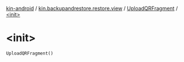 [kin-android](../../index.md) / [kin.backupandrestore.restore.view](../index.md) / [UploadQRFragment](index.md) / [&lt;init&gt;](./-init-.md)

# &lt;init&gt;

`UploadQRFragment()`